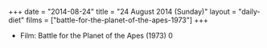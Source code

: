 +++
date = "2014-08-24"
title = "24 August 2014 (Sunday)"
layout = "daily-diet"
films = ["battle-for-the-planet-of-the-apes-1973"]
+++


* Film: Battle for the Planet of the Apes (1973) 0